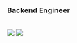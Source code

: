 ### Backend Engineer

<br>

<a href="https://github.com/fyxemmmm">
  <img align="center" src="https://github-readme-stats.vercel.app/api/top-langs/?username=fyxemmmm&theme=white&hide_langs_below=1" />
</a>

<a href="https://github.com/fyxemmmm/chitanda-gin">
 <img align="center" src="https://github-readme-stats.vercel.app/api/pin/?username=fyxemmmm&repo=chitanda-gin&theme=white" />
</a>
